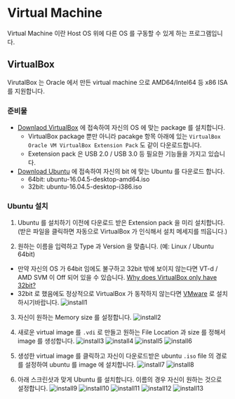 # Virtual Machine
Virtual Machine 이란 Host OS 위에 다른 OS 를 구동할 수 있게 하는 프로그램입니다.

## VirtualBox
VirutalBox 는 Oracle 에서 만든 virtual machine 으로 AMD64/Intel64 등 x86 ISA 를 
지원합니다.

### 준비물
* [Downlaod VirtualBox] 에 접속하여 자신의 OS 에 맞는 package 를 설치합니다.
  * VirtualBox package 뿐만 아니라 pacakge 항목 아래에 있는 `VirtualBox Oracle VM VirtualBox Extension Pack` 
  도 같이 다운로드합니다.
  * Exetension pack 은 USB 2.0 / USB 3.0 등 필요한 기능들을 가지고 있습니다.
* [Download Ubuntu] 에 접속하여 자신의 bit 에 맞는 Ubuntu 를 다운로드 합니다.
  * 64bit: ubuntu-16.04.5-desktop-amd64.iso
  * 32bit: ubuntu-16.04.5-desktop-i386.iso

### Ubuntu 설치
1. Ubuntu 를 설치하기 이전에 다운로드 받은 Extension pack 을 미리 설치합니다. 
(받은 파일을 클릭하면 자동으로 VirtualBox 가 인식해서 설치 메세지를 띄웁니다.)

2. 원하는 이름을 입력하고 Type 과 Version 을 맞춥니다. (예: Linux / Ubuntu 64bit)
  * 만약 자신의 OS 가 64bit 임에도 불구하고 32bit 밖에 보이지 않는다면 
VT-d / AMD SVM 이 Off 되어 있을 수 있습니다. [Why does VirtualBox only have 32bit?]
  * 32bit 로 했음에도 정상적으로 VirtualBox 가 동작하지 않는다면 [VMware] 로 설치하시기바랍니다.
![install1][install1]

3. 자신이 원하는 Memory size 를 설정합니다.
![install2][install2]

4. 새로운 virtual image 를 `.vdi` 로 만들고 원하는 File Location 과 size 를 정해서 image 를 생성합니다.
![install3][install3]
![install4][install4]
![install5][install5]
![install6][install6]

5. 생성한 virtual image 를 클릭하고 자신이 다운로드받은 ubuntu `.iso` file 의 경로를 설정하여 ubuntu 를 image 에 설치합니다.
![install7][install7]
![install8][install8]

6. 아래 스크린샷과 맞게 Ubuntu 를 설치합니다. 이름의 경우 자신이 원하는 것으로 설정합니다.
![install9][install9]
![install10][install10]
![install11][install11]
![install12][install12]
![install13][install13]


[Downlaod VirtualBox]:https://www.virtualbox.org/wiki/Downloads
[Download Ubuntu]:http://releases.ubuntu.com/16.04/
[Why does VirtualBox only have 32bit?]:https://superuser.com/questions/866962/why-does-virtualbox-only-have-32-bit-option-no-64-bit-option-on-windows-7
[VMware]: http://empty


[install1]:https://github.com/jafffy/linux_usage_wiki/blob/master/images/virtual/ubuntu1.png
[install2]:https://github.com/jafffy/linux_usage_wiki/blob/master/images/virtual/ubuntu2.png
[install3]:https://github.com/jafffy/linux_usage_wiki/blob/master/images/virtual/ubuntu3.png
[install4]:https://github.com/jafffy/linux_usage_wiki/blob/master/images/virtual/ubuntu4.png
[install5]:https://github.com/jafffy/linux_usage_wiki/blob/master/images/virtual/ubuntu5.png
[install6]:https://github.com/jafffy/linux_usage_wiki/blob/master/images/virtual/ubuntu6.png
[install7]:https://github.com/jafffy/linux_usage_wiki/blob/master/images/virtual/ubuntu7.png
[install8]:https://github.com/jafffy/linux_usage_wiki/blob/master/images/virtual/ubuntu8.png
[install9]:https://github.com/jafffy/linux_usage_wiki/blob/master/images/virtual/ubuntu9.png
[install10]:https://github.com/jafffy/linux_usage_wiki/blob/master/images/virtual/ubuntu10.png
[install11]:https://github.com/jafffy/linux_usage_wiki/blob/master/images/virtual/ubuntu11.png
[install12]:https://github.com/jafffy/linux_usage_wiki/blob/master/images/virtual/ubuntu12.png
[install13]:https://github.com/jafffy/linux_usage_wiki/blob/master/images/virtual/ubuntu13.png
